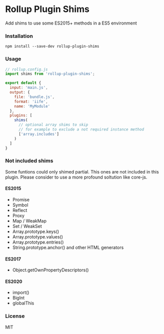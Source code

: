 # Rollup Plugin Shims

Add shims to use some ES2015+ methods in a ES5 environment

### Installation

```shell
npm install --save-dev rollup-plugin-shims
```

### Usage

```js
// rollup.config.js
import shims from 'rollup-plugin-shims';

export default {
  input: 'main.js',
  output: {
    file: 'bundle.js',
    format: 'iife',
    name: 'MyModule'
  },
  plugins: [
    shims(
      // optional array shims to skip
      // for example to exclude a not required instance method
      ['array.includes']
    )
  ]
}
```

### Not included shims

Some funtions could only shimed partial. This ones are not included in this plugin.
Please consider to use a more profound soltution like core-js.

#### ES2015

  - Promise
  - Symbol
  - Reflect
  - Proxy
  - Map / WeakMap
  - Set / WeakSet
  - Array.prototype.keys()
  - Array.prototype.values()
  - Array.prototype.entries()
  - String.prototype.anchor() and other HTML generators

#### ES2017
  
  - Object.getOwnPropertyDescriptors()

#### ES2020

  - import()
  - BigInt
  - globalThis

### License
MIT